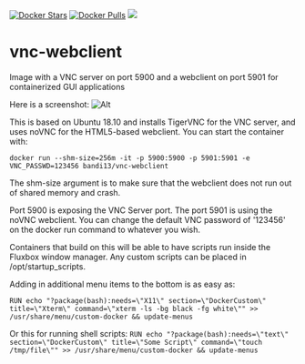 [![Docker Stars](https://img.shields.io/docker/stars/bandi13/vnc-webclient.svg?style=flat-square)](https://hub.docker.com/r/bandi13/vnc-webclient/)
[![Docker Pulls](https://img.shields.io/docker/pulls/bandi13/vnc-webclient.svg?style=flat-square)](https://hub.docker.com/r/bandi13/vnc-webclient/)
[![](https://images.microbadger.com/badges/image/bandi13/vnc-webclient.svg)](https://microbadger.com/images/bandi13/vnc-webclient "Get your own image badge on microbadger.com")

# vnc-webclient
Image with a VNC server on port 5900 and a webclient on port 5901 for containerized GUI applications

Here is a screenshot:
![Alt](https://raw.githubusercontent.com/bandi13/vnc-webclient/master/screenshot.png "Example screenshot")

This is based on Ubuntu 18.10 and installs TigerVNC for the VNC server, and uses noVNC for the HTML5-based webclient. You can start the container with:

`docker run --shm-size=256m -it -p 5900:5900 -p 5901:5901 -e VNC_PASSWD=123456 bandi13/vnc-webclient`

The shm-size argument is to make sure that the webclient does not run out of shared memory and crash.

Port 5900 is exposing the VNC Server port. The port 5901 is using the noVNC webclient. You can change the default VNC password of '123456' on the docker run command to whatever you wish.

Containers that build on this will be able to have scripts run inside the Fluxbox window manager. Any custom scripts can be placed in /opt/startup_scripts.

Adding in additional menu items to the bottom is as easy as:

`RUN echo "?package(bash):needs=\"X11\" section=\"DockerCustom\" title=\"Xterm\" command=\"xterm -ls -bg black -fg white\"" >> /usr/share/menu/custom-docker && update-menus`

Or this for running shell scripts:
`RUN echo "?package(bash):needs=\"text\" section=\"DockerCustom\" title=\"Some Script\" command=\"touch /tmp/file\"" >> /usr/share/menu/custom-docker && update-menus`
